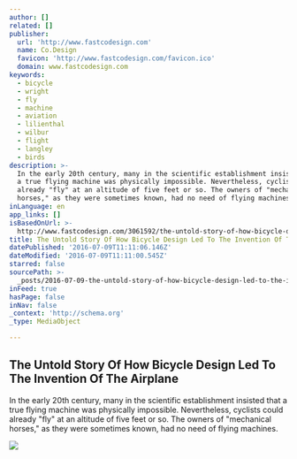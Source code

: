 ```yaml
---
author: []
related: []
publisher:
  url: 'http://www.fastcodesign.com'
  name: Co.Design
  favicon: 'http://www.fastcodesign.com/favicon.ico'
  domain: www.fastcodesign.com
keywords:
  - bicycle
  - wright
  - fly
  - machine
  - aviation
  - lilienthal
  - wilbur
  - flight
  - langley
  - birds
description: >-
  In the early 20th century, many in the scientific establishment insisted that
  a true flying machine was physically impossible. Nevertheless, cyclists could
  already "fly" at an altitude of five feet or so. The owners of "mechanical
  horses," as they were sometimes known, had no need of flying machines.
inLanguage: en
app_links: []
isBasedOnUrl: >-
  http://www.fastcodesign.com/3061592/the-untold-story-of-how-bicycle-design-led-to-the-invention-of-the-airplane
title: The Untold Story Of How Bicycle Design Led To The Invention Of The Airplane
datePublished: '2016-07-09T11:11:06.146Z'
dateModified: '2016-07-09T11:11:00.545Z'
starred: false
sourcePath: >-
  _posts/2016-07-09-the-untold-story-of-how-bicycle-design-led-to-the-invention.md
inFeed: true
hasPage: false
inNav: false
_context: 'http://schema.org'
_type: MediaObject

---
```

<article style=""><h1>The Untold Story Of How Bicycle Design Led To The Invention Of The Airplane</h1><p>In the early 20th century, many in the scientific establishment insisted that a true flying machine was physically impossible. Nevertheless, cyclists could already "fly" at an altitude of five feet or so. The owners of "mechanical horses," as they were sometimes known, had no need of flying machines.</p><img src="http://c.fastcompany.net/multisite_files/fastcompany/imagecache/620x350/poster/2016/07/3061592-poster-p-1-how-bicycles-influenced-airplane-design.jpg" /></article>